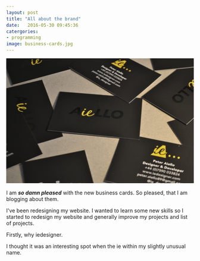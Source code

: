 ```yaml
---
layout: post
title: "All about the brand"
date:   2016-05-30 09:45:36
catergories:
- programming
image: business-cards.jpg
---
```


![Business cards](/img/business-cards-3.jpg)

I am **_so damn pleased_** with the new business cards. So pleased, that I am blogging about them.

I've been redesigning my website. I wanted to learn some new skills so I started to redesign my website and generally improve my projects and list of projects.

Firstly, why iedesigner.

I thought it was an interesting spot when the ie within my slightly unusual name.

